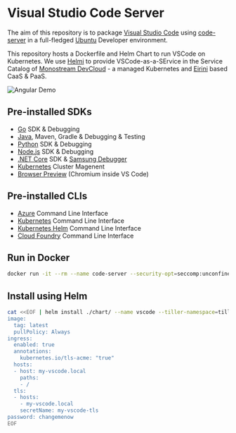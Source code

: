 # Visual Studio Code Server

The aim of this repository is to package [Visual Studio Code](https://code.visualstudio.com/) using [code-server](https://github.com/codercom/code-server) in a full-fledged [Ubuntu](https://www.ubuntu.com/desktop/developers) Developer environment.

This repository hosts a Dockerfile and Helm Chart to run VSCode on Kubernetes. We use [Helmi](https://github.com/monostream/helmi) to provide VSCode-as-a-SErvice in the Service Catalog of [Monostream DevCloud](https://www.monostream.com/cloud) - a managed Kubernetes and [Eirini](https://www.cloudfoundry.org/project-eirini/) based CaaS & PaaS.

![Angular Demo](docs/demo_ng.png)

## Pre-installed SDKs

- [Go](https://golang.org/) SDK & Debugging
- [Java](https://openjdk.java.net/), Maven, Gradle & Debugging & Testing
- [Python](https://www.python.org/) SDK & Debugging
- [Node.js](https://nodejs.org) SDK & Debugging
- [.NET Core](https://dotnet.microsoft.com/) SDK & [Samsung Debugger](https://github.com/Samsung/netcoredbg)
- [Kubernetes](https://kubernetes.io/) Cluster Magenent
- [Browser Preview](https://github.com/auchenberg/vscode-browser-preview) (Chromium inside VS Code)

## Pre-installed CLIs

- [Azure](https://docs.microsoft.com/en-us/cli/) Command Line Interface
- [Kubernetes](https://kubectl.docs.kubernetes.io/) Command Line Interface
- [Kubernetes Helm](https://helm.sh/) Command Line Interface
- [Cloud Foundry](https://docs.cloudfoundry.org/cf-cli/) Command Line Interface

## Run in Docker

```bash
docker run -it --rm --name code-server --security-opt=seccomp:unconfined -p 127.0.0.1:8080:8080 -v $(pwd)/project:/home/coder/project monostream/code-server:latest
```

## Install using Helm

```bash
cat <<EOF | helm install ./chart/ --name vscode --tiller-namespace=tiller -f -
image:
  tag: latest
  pullPolicy: Always
ingress:
  enabled: true
  annotations:
    kubernetes.io/tls-acme: "true"  
  hosts:
  - host: my-vscode.local
    paths:
    - /
  tls:
  - hosts:
    - my-vscode.local
    secretName: my-vscode-tls
password: changemenow
EOF
```
